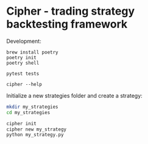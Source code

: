 # Cipher - trading strategy backtesting framework

Development:
```shell
brew install poetry
poetry init
poetry shell

pytest tests

cipher --help
```

Initialize a new strategies folder and create a strategy:
```bash
mkdir my_strategies
cd my_strategies

cipher init
cipher new my_strategy
python my_strategy.py
```
